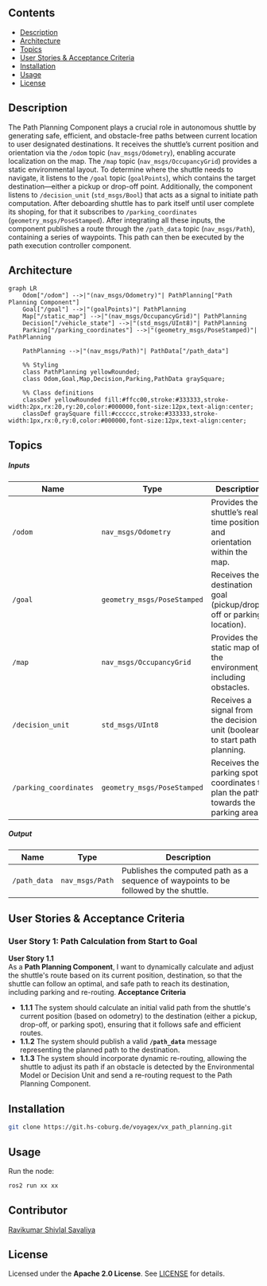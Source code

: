 ## Contents
- [Description](#description)
- [Architecture](#architecture)
- [Topics](#topics)
- [User Stories & Acceptance Criteria](#user-stories--acceptance-criteria)
- [Installation](#installation)
- [Usage](#usage)
- [License](#license)
 
## Description
The Path Planning Component plays a crucial role in autonomous shuttle by generating safe, efficient, and obstacle-free paths between current location to user designated destinations.
It receives the shuttle’s current position and orientation via the `/odom` topic (`nav_msgs/Odometry`), enabling accurate localization on the map. The `/map` topic (`nav_msgs/OccupancyGrid`) provides a static environmental layout. To determine where the shuttle needs to navigate, it listens to the `/goal` topic (`goalPoints`), which contains the target destination—either a pickup or drop-off point.
Additionally, the component listens to `/decision_unit` (`std_msgs/Bool`) that acts as a signal to initiate path computation. After deboarding shuttle has to park itself until user complete its shoping, for that it subscribes to `/parking_coordinates` (`geometry_msgs/PoseStamped`).
After integrating all these inputs, the component publishes a route through the `/path_data` topic (`nav_msgs/Path`), containing a series of waypoints. This path can then be executed by the path execution controller component.

## Architecture

```mermaid
graph LR
    Odom["/odom"] -->|"(nav_msgs/Odometry)"| PathPlanning["Path Planning Component"]
    Goal["/goal"] -->|"(goalPoints)"| PathPlanning
    Map["/static_map"] -->|"(nav_msgs/OccupancyGrid)"| PathPlanning
    Decision["/vehicle_state"] -->|"(std_msgs/UInt8)"| PathPlanning
    Parking["/parking_coordinates"] -->|"(geometry_msgs/PoseStamped)"| PathPlanning

    PathPlanning -->|"(nav_msgs/Path)"| PathData["/path_data"]

    %% Styling
    class PathPlanning yellowRounded;
    class Odom,Goal,Map,Decision,Parking,PathData graySquare;

    %% Class definitions
    classDef yellowRounded fill:#ffcc00,stroke:#333333,stroke-width:2px,rx:20,ry:20,color:#000000,font-size:12px,text-align:center;
    classDef graySquare fill:#cccccc,stroke:#333333,stroke-width:1px,rx:0,ry:0,color:#000000,font-size:12px,text-align:center;
```
##  Topics
##### Inputs

| Name                          | Type                      | Description                                                              |
|-------------------------------|---------------------------|--------------------------------------------------------------------------|
| `/odom`                       | `nav_msgs/Odometry`         | Provides the shuttle’s real-time position and orientation within the map. |
| `/goal`                       | `geometry_msgs/PoseStamped` | Receives the destination goal (pickup/drop-off or parking location). |
| `/map`                        | `nav_msgs/OccupancyGrid`    | Provides the static map of the environment, including obstacles. |
| `/decision_unit`              | `std_msgs/UInt8`             | Receives a signal from the decision unit (boolean) to start path planning. |
| `/parking_coordinates`        | `geometry_msgs/PoseStamped` | Receives the parking spot coordinates to plan the path towards the parking area. |

##### Output

| Name                         | Type                      | Description                                                              |
|------------------------------|---------------------------|--------------------------------------------------------------------------|
| `/path_data`                 | `nav_msgs/Path`           | Publishes the computed path as a sequence of waypoints to be followed by the shuttle. |


## User Stories & Acceptance Criteria
### User Story 1: Path Calculation from Start to Goal
**User Story 1.1**  
As a **Path Planning Component**, I want to dynamically calculate and adjust the shuttle's route based on its current position, destination, so that the shuttle can follow an optimal, and safe path to reach its destination, including parking and re-routing.
**Acceptance Criteria**  
- **1.1.1**  The system should calculate an initial valid path from the shuttle's current position (based on odometry) to the destination (either a pickup, drop-off, or parking spot), ensuring that it follows safe and efficient routes.
- **1.1.2** The system should publish a valid **`/path_data`** message representing the planned path to the destination.
- **1.1.3** The system should incorporate dynamic re-routing, allowing the shuttle to adjust its path if an obstacle is detected by the Environmental Model or Decision Unit and send a re-routing request to the Path Planning Component.



<!-- ### User Story 2: Dynamic Re-routing for Obstacle Avoidance
**User Story 2.1**  
As a **Path Planning Component**, I want to dynamically re-calculate the path when the **Decision Unit** informs me of the need to re-plan the path due to a detected obstacle, so that the shuttle can avoid collisions and continue safely to its destination.

**Acceptance Criteria**  
- **2.1.1** The **Environmental Model** detects obstacles and sends a **true/false signal** to the **Decision Unit** indicating whether an obstacle is detected.
- **2.1.2** The **Decision Unit** sends a command to the **Path Planning Component** to re-plan the path when an obstacle is detected.
- **2.1.3** Upon receiving the signal from the **Decision Unit**, the **Path Planning Component** invalidates the current path and recalculates a new one that avoids the detected obstacle.
- **2.1.4** The updated path should be published to the **`/path_data`** topic, guiding the shuttle around the obstacle.

### User Story 3: Path Planning for Parking
**User Story 3.1**  
As a **Path Planning Component**, I want to plan a route that allows the shuttle to reach the nearest available parking spot, so that the shuttle can park safely while waiting for the user to complete their shopping.

**Acceptance Criteria**  
- **3.1.1** The system should use the **`/parking_coordinates`** to calculate the path to the nearest available parking spot.
- **3.1.2** The system should publish a valid path to the parking spot, guiding the shuttle safely into the parking area without collisions.
- **3.1.3**  The system should dynamically adjust the path if the parking spot becomes unavailable or if there are new obstacles detected while approaching the parking spot. -->

 
## Installation
```bash
git clone https://git.hs-coburg.de/voyagex/vx_path_planning.git
```
 
## Usage
Run the node:
```bash
ros2 run xx xx
```
 
## Contributor
[Ravikumar Shivlal Savaliya](https://git.hs-coburg.de/ravisavaliya)
 
## License
Licensed under the **Apache 2.0 License**. See [LICENSE](LICENSE) for details.
 
 
